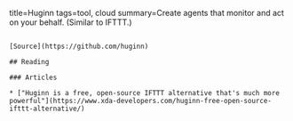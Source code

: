 title=Huginn
tags=tool, cloud
summary=Create agents that monitor and act on your behalf. (Similar to IFTTT.)
~~~~~~

[Source](https://github.com/huginn)

## Reading

### Articles

* ["Huginn is a free, open-source IFTTT alternative that's much more powerful"](https://www.xda-developers.com/huginn-free-open-source-ifttt-alternative/)

